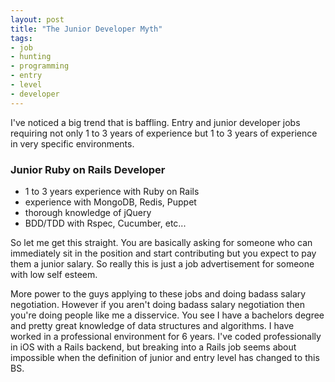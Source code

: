 ```yaml
---
layout: post
title: "The Junior Developer Myth"
tags:
- job
- hunting
- programming
- entry
- level
- developer
---
```

 
I've noticed a big trend that is baffling. Entry and junior developer jobs requiring not only 1 to 3 years of experience but 1 to 3 years of experience in very specific environments.
 
### Junior Ruby on Rails Developer
-  1 to 3 years experience with Ruby on Rails
-  experience with MongoDB, Redis, Puppet
-  thorough knowledge of jQuery
-  BDD/TDD with Rspec, Cucumber, etc...
 
So let me get this straight. You are basically asking for someone who can immediately sit in the position and start contributing but you expect to pay them a junior salary. So really this is just a job advertisement for someone with low self esteem.
 
More power to the guys applying to these jobs and doing badass salary negotiation. However if you aren't doing badass salary negotiation then you're doing people like me a disservice. You see I have a bachelors degree and pretty great knowledge of data structures and algorithms. I have worked in a professional environment for 6 years. I've coded professionally in iOS with a Rails backend, but breaking into a Rails job seems about impossible when the definition of junior and entry level has changed to this BS.